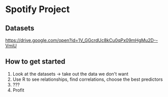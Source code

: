 # Spotify Project
## Datasets
https://drive.google.com/open?id=1V_GGcrdUc8kCu0qPx09mHgMu2D--VmiU
## How to get started
1. Look at the datasets -> take out the data we don't want
2. Use R to see relationships, find correlations, choose the best predictors
3. ???
4. Profit
